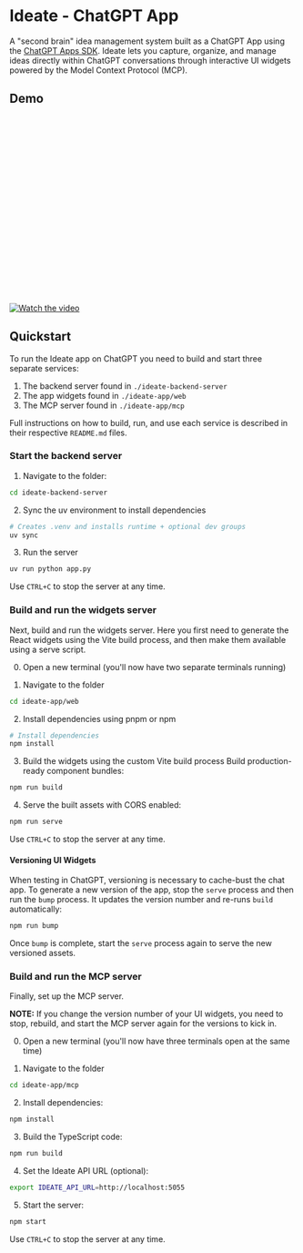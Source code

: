 # Ideate - ChatGPT App

A "second brain" idea management system built as a ChatGPT App using the [ChatGPT Apps SDK](https://openai.com/index/introducing-apps-in-chatgpt/). Ideate lets you capture, organize, and manage ideas directly within ChatGPT conversations through interactive UI widgets powered by the Model Context Protocol (MCP).

## Demo
<iframe width="560" height="315"
  src=""
  frameborder="0"
  allow="accelerometer; autoplay; encrypted-media; gyroscope; picture-in-picture"
  allowfullscreen>
</iframe>

[![Watch the video](https://img.youtube.com/vi/E5iF05DwZs8/0.jpg)](https://www.youtube.com/watch?v=E5iF05DwZs8)



## Quickstart

To run the Ideate app on ChatGPT you need to build and start three separate services:

1. The backend server found in `./ideate-backend-server`
2. The app widgets found in `./ideate-app/web`
3. The MCP server found in `./ideate-app/mcp`

Full instructions on how to build, run, and use each service is described in their respective `README.md` files.

### Start the backend server

1. Navigate to the folder:

```bash
cd ideate-backend-server
```

2. Sync the uv environment to install dependencies

```bash
# Creates .venv and installs runtime + optional dev groups
uv sync
```

3. Run the server

```bash
uv run python app.py
```

Use `CTRL+C` to stop the server at any time.

### Build and run the widgets server

Next, build and run the widgets server. Here you first need to generate the React widgets using the Vite build process, and then make them available using a serve script.

0. Open a new terminal (you'll now have two separate terminals running)

1. Navigate to the folder

```bash
cd ideate-app/web
```

2. Install dependencies using pnpm or npm

```bash
# Install dependencies
npm install
```

3. Build the widgets using the custom Vite build process
Build production-ready component bundles:

```bash
npm run build
```

4. Serve the built assets with CORS enabled:

```bash
npm run serve
```

Use `CTRL+C` to stop the server at any time.

#### Versioning UI Widgets
When testing in ChatGPT, versioning is necessary to cache-bust the chat app. To generate a new version of the app, stop the `serve` process and then run the `bump` process. It updates the version number and re-runs `build` automatically:

```bash
npm run bump
```

Once `bump` is complete, start the `serve` process again to serve the new versioned assets.

### Build and run the MCP server

Finally, set up the MCP server. 

**NOTE:** If you change the version number of your UI widgets, you need to stop, rebuild, and start the MCP server again for the versions to kick in.

0. Open a new terminal (you'll now have three terminals open at the same time)

1. Navigate to the folder

```bash
cd ideate-app/mcp
```

2. Install dependencies:

```bash
npm install
```

3. Build the TypeScript code:

```bash
npm run build
```

4. Set the Ideate API URL (optional):

```bash
export IDEATE_API_URL=http://localhost:5055
```

5. Start the server:

```bash
npm start
```

Use `CTRL+C` to stop the server at any time.
